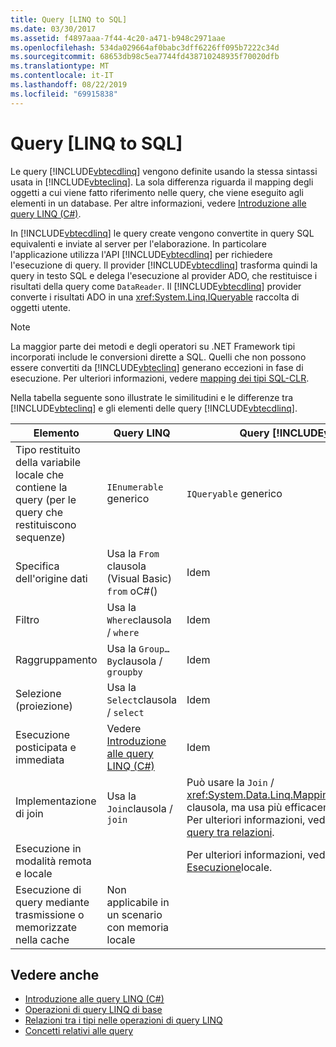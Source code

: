 ```yaml
---
title: Query [LINQ to SQL]
ms.date: 03/30/2017
ms.assetid: f4897aaa-7f44-4c20-a471-b948c2971aae
ms.openlocfilehash: 534da029664af0babc3dff6226ff095b7222c34d
ms.sourcegitcommit: 68653db98c5ea7744fd438710248935f70020dfb
ms.translationtype: MT
ms.contentlocale: it-IT
ms.lasthandoff: 08/22/2019
ms.locfileid: "69915838"
---
```

# <a name="linq-to-sql-queries"></a>Query [LINQ to SQL]
Le query [!INCLUDE[vbtecdlinq](../../../../../../includes/vbtecdlinq-md.md)] vengono definite usando la stessa sintassi usata in [!INCLUDE[vbteclinq](../../../../../../includes/vbteclinq-md.md)]. La sola differenza riguarda il mapping degli oggetti a cui viene fatto riferimento nelle query, che viene eseguito agli elementi in un database. Per altre informazioni, vedere [Introduzione alle query LINQ (C#)](../../../../../csharp/programming-guide/concepts/linq/introduction-to-linq-queries.md).  
  
 In [!INCLUDE[vbtecdlinq](../../../../../../includes/vbtecdlinq-md.md)] le query create vengono convertite in query SQL equivalenti e inviate al server per l'elaborazione. In particolare l'applicazione utilizza l'API [!INCLUDE[vbtecdlinq](../../../../../../includes/vbtecdlinq-md.md)] per richiedere l'esecuzione di query. Il provider [!INCLUDE[vbtecdlinq](../../../../../../includes/vbtecdlinq-md.md)] trasforma quindi la query in testo SQL e delega l'esecuzione al provider ADO, che restituisce i risultati della query come `DataReader`. Il [!INCLUDE[vbtecdlinq](../../../../../../includes/vbtecdlinq-md.md)] provider converte i risultati ADO in una <xref:System.Linq.IQueryable> raccolta di oggetti utente.  
  
> [!NOTE]
> La maggior parte dei metodi e degli operatori su .NET Framework tipi incorporati include le conversioni dirette a SQL. Quelli che non possono essere convertiti da [!INCLUDE[vbteclinq](../../../../../../includes/vbteclinq-md.md)] generano eccezioni in fase di esecuzione. Per ulteriori informazioni, vedere [mapping dei tipi SQL-CLR](../../../../../../docs/framework/data/adonet/sql/linq/sql-clr-type-mapping.md).  
  
 Nella tabella seguente sono illustrate le similitudini e le differenze tra [!INCLUDE[vbteclinq](../../../../../../includes/vbteclinq-md.md)] e gli elementi delle query [!INCLUDE[vbtecdlinq](../../../../../../includes/vbtecdlinq-md.md)].  
  
|Elemento|Query LINQ|Query [!INCLUDE[vbtecdlinq](../../../../../../includes/vbtecdlinq-md.md)]|  
|----------|----------------|----------------------------------------------------------------------|  
|Tipo restituito della variabile locale che contiene la query (per le query che restituiscono sequenze)|`IEnumerable` generico|`IQueryable` generico|  
|Specifica dell'origine dati|Usa la `From` clausola (Visual Basic) `from` oC#()|Idem|  
|Filtro|Usa la `Where`clausola / `where`|Idem|  
|Raggruppamento|Usa la `Group…By`clausola / `groupby`|Idem|  
|Selezione (proiezione)|Usa la `Select`clausola / `select`|Idem|  
|Esecuzione posticipata e immediata|Vedere [Introduzione alle query LINQ (C#)](../../../../../csharp/programming-guide/concepts/linq/introduction-to-linq-queries.md)|Idem|  
|Implementazione di join|Usa la `Join`clausola / `join`|Può usare la `Join` / <xref:System.Data.Linq.Mapping.AssociationAttribute> clausola, ma usa più efficacemente l'attributo. `join` Per ulteriori informazioni, vedere [esecuzione di query tra relazioni](../../../../../../docs/framework/data/adonet/sql/linq/querying-across-relationships.md).|  
|Esecuzione in modalità remota e locale||Per ulteriori informazioni, vedere [Remote vs. Esecuzione](../../../../../../docs/framework/data/adonet/sql/linq/remote-vs-local-execution.md)locale.|  
|Esecuzione di query mediante trasmissione o memorizzate nella cache|Non applicabile in un scenario con memoria locale||  
  
## <a name="see-also"></a>Vedere anche

- [Introduzione alle query LINQ (C#)](../../../../../csharp/programming-guide/concepts/linq/introduction-to-linq-queries.md)
- [Operazioni di query LINQ di base](../../../../../csharp/programming-guide/concepts/linq/basic-linq-query-operations.md)
- [Relazioni tra i tipi nelle operazioni di query LINQ](../../../../../csharp/programming-guide/concepts/linq/type-relationships-in-linq-query-operations.md)
- [Concetti relativi alle query](../../../../../../docs/framework/data/adonet/sql/linq/query-concepts.md)
